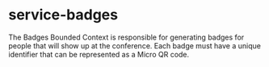 # service-badges
The Badges Bounded Context is responsible for generating badges for people that will show up at the conference. Each badge must have a unique identifier that can be represented as a Micro QR code. 
